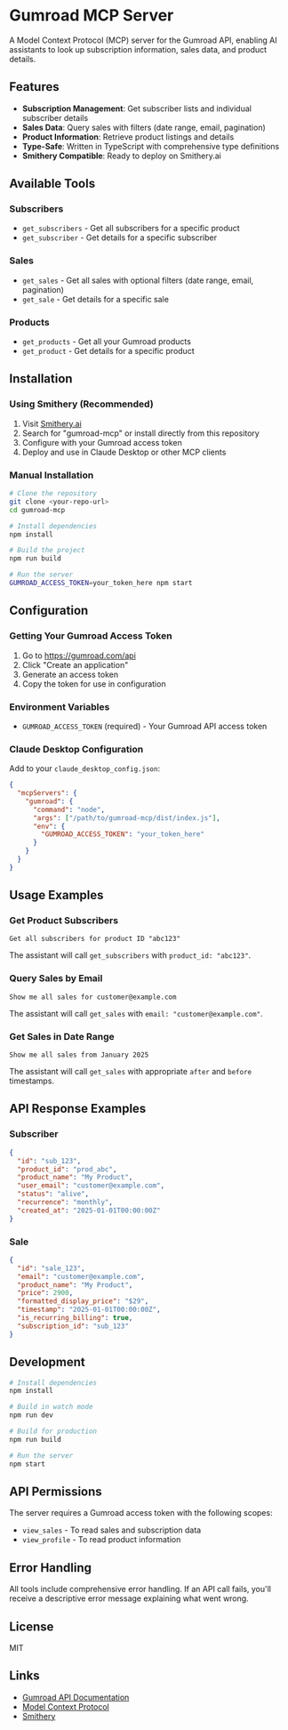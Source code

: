 # Gumroad MCP Server

A Model Context Protocol (MCP) server for the Gumroad API, enabling AI assistants to look up subscription information, sales data, and product details.

## Features

- **Subscription Management**: Get subscriber lists and individual subscriber details
- **Sales Data**: Query sales with filters (date range, email, pagination)
- **Product Information**: Retrieve product listings and details
- **Type-Safe**: Written in TypeScript with comprehensive type definitions
- **Smithery Compatible**: Ready to deploy on Smithery.ai

## Available Tools

### Subscribers

- `get_subscribers` - Get all subscribers for a specific product
- `get_subscriber` - Get details for a specific subscriber

### Sales

- `get_sales` - Get all sales with optional filters (date range, email, pagination)
- `get_sale` - Get details for a specific sale

### Products

- `get_products` - Get all your Gumroad products
- `get_product` - Get details for a specific product

## Installation

### Using Smithery (Recommended)

1. Visit [Smithery.ai](https://smithery.ai)
2. Search for "gumroad-mcp" or install directly from this repository
3. Configure with your Gumroad access token
4. Deploy and use in Claude Desktop or other MCP clients

### Manual Installation

```bash
# Clone the repository
git clone <your-repo-url>
cd gumroad-mcp

# Install dependencies
npm install

# Build the project
npm run build

# Run the server
GUMROAD_ACCESS_TOKEN=your_token_here npm start
```

## Configuration

### Getting Your Gumroad Access Token

1. Go to https://gumroad.com/api
2. Click "Create an application"
3. Generate an access token
4. Copy the token for use in configuration

### Environment Variables

- `GUMROAD_ACCESS_TOKEN` (required) - Your Gumroad API access token

### Claude Desktop Configuration

Add to your `claude_desktop_config.json`:

```json
{
  "mcpServers": {
    "gumroad": {
      "command": "node",
      "args": ["/path/to/gumroad-mcp/dist/index.js"],
      "env": {
        "GUMROAD_ACCESS_TOKEN": "your_token_here"
      }
    }
  }
}
```

## Usage Examples

### Get Product Subscribers

```
Get all subscribers for product ID "abc123"
```

The assistant will call `get_subscribers` with `product_id: "abc123"`.

### Query Sales by Email

```
Show me all sales for customer@example.com
```

The assistant will call `get_sales` with `email: "customer@example.com"`.

### Get Sales in Date Range

```
Show me all sales from January 2025
```

The assistant will call `get_sales` with appropriate `after` and `before` timestamps.

## API Response Examples

### Subscriber

```json
{
  "id": "sub_123",
  "product_id": "prod_abc",
  "product_name": "My Product",
  "user_email": "customer@example.com",
  "status": "alive",
  "recurrence": "monthly",
  "created_at": "2025-01-01T00:00:00Z"
}
```

### Sale

```json
{
  "id": "sale_123",
  "email": "customer@example.com",
  "product_name": "My Product",
  "price": 2900,
  "formatted_display_price": "$29",
  "timestamp": "2025-01-01T00:00:00Z",
  "is_recurring_billing": true,
  "subscription_id": "sub_123"
}
```

## Development

```bash
# Install dependencies
npm install

# Build in watch mode
npm run dev

# Build for production
npm run build

# Run the server
npm start
```

## API Permissions

The server requires a Gumroad access token with the following scopes:

- `view_sales` - To read sales and subscription data
- `view_profile` - To read product information

## Error Handling

All tools include comprehensive error handling. If an API call fails, you'll receive a descriptive error message explaining what went wrong.

## License

MIT

## Links

- [Gumroad API Documentation](https://gumroad.com/api)
- [Model Context Protocol](https://modelcontextprotocol.io)
- [Smithery](https://smithery.ai)
